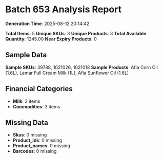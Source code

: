 # Batch 653 Analysis Report

**Generation Time**: 2025-08-12 20:14:42

**Total Items**: 5
**Unique SKUs**: 3
**Unique Products**: 3
**Total Available Quantity**: 1245.00
**Near Expiry Products**: 0

## Sample Data
**Sample SKUs**: 39788, 1021026, 1021018
**Sample Products**: Afia Corn Oil (1.6L), Lamar Full Cream Milk (1L), Afia Sunflower Oil (1.6L)

## Financial Categories
- **Milk**: 2 items
- **Commodities**: 3 items

## Missing Data
- **Skus**: 0 missing
- **Product_ids**: 0 missing
- **Product_names**: 0 missing
- **Barcodes**: 0 missing
